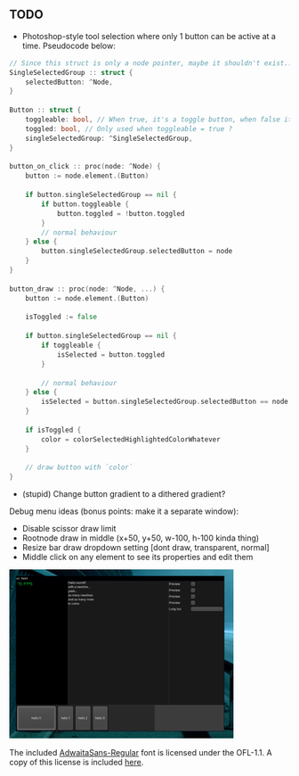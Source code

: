 ## TODO
- Photoshop-style tool selection where only 1 button can be active at a time. Pseudocode below:
```go
// Since this struct is only a node pointer, maybe it shouldn't exist...
SingleSelectedGroup :: struct {
    selectedButton: ^Node,
}

Button :: struct {
    toggleable: bool, // When true, it's a toggle button, when false its a simple onclick button (like a close window button)
    toggled: bool, // Only used when toggleable = true ?
    singleSelectedGroup: ^SingleSelectedGroup,
}

button_on_click :: proc(node: ^Node) {
    button := node.element.(Button)

    if button.singleSelectedGroup == nil {
        if button.toggleable {
            button.toggled = !button.toggled
        }
        // normal behaviour
    } else {
        button.singleSelectedGroup.selectedButton = node
    }
}

button_draw :: proc(node: ^Node, ...) {
    button := node.element.(Button)

    isToggled := false

    if button.singleSelectedGroup == nil {
        if toggleable {
            isSelected = button.toggled
        }

        // normal behaviour
    } else {
        isSelected = button.singleSelectedGroup.selectedButton == node
    }

    if isToggled {
        color = colorSelectedHighlightedColorWhatever
    }

    // draw button with `color`
}
```

- (stupid) Change button gradient to a dithered gradient?

Debug menu ideas (bonus points: make it a separate window):
- Disable scissor draw limit
- Rootnode draw in middle (x+50, y+50, w-100, h-100 kinda thing)
- Resize bar draw dropdown setting [dont draw, transparent, normal]
- Middle click on any element to see its properties and edit them

<img src="screenshot.png" width="80%"></img>

The included [AdwaitaSans-Regular](ui/fonts/Adwaita/AdwaitaSans-Regular.ttf) font is licensed under the OFL-1.1. A copy of this license is included [here](ui/fonts/Adwaita/LICENSE).
